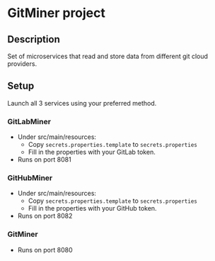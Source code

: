 # GitMiner project

## Description

Set of microservices that read and store data from different git cloud providers.

## Setup

Launch all 3 services using your preferred method.

### GitLabMiner

- Under src/main/resources:
  - Copy `secrets.properties.template` to `secrets.properties`
  - Fill in the properties with your GitLab token.
- Runs on port 8081

### GitHubMiner

- Under src/main/resources:
  - Copy `secrets.properties.template` to `secrets.properties`
  - Fill in the properties with your GitHub token.
- Runs on port 8082

### GitMiner

- Runs on port 8080
